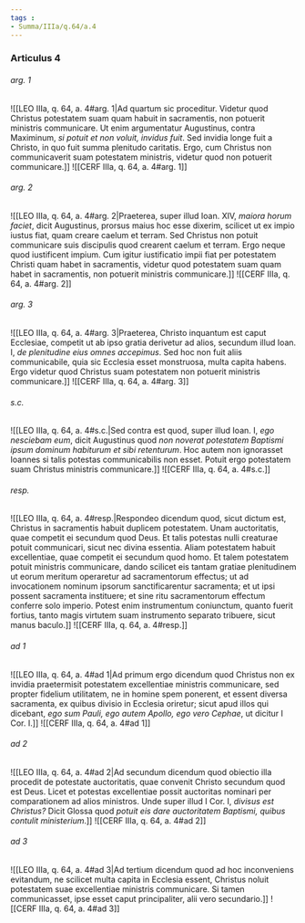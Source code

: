 ```yaml
---
tags : 
- Summa/IIIa/q.64/a.4
---
```


### Articulus 4

###### arg. 1
![[LEO IIIa, q. 64, a. 4#arg. 1|Ad quartum sic proceditur. Videtur quod Christus potestatem suam quam habuit in sacramentis, non potuerit ministris communicare. Ut enim argumentatur Augustinus, contra Maximinum, *si potuit et non voluit, invidus fuit*. Sed invidia longe fuit a Christo, in quo fuit summa plenitudo caritatis. Ergo, cum Christus non communicaverit suam potestatem ministris, videtur quod non potuerit communicare.]]
![[CERF IIIa, q. 64, a. 4#arg. 1]]

###### arg. 2
![[LEO IIIa, q. 64, a. 4#arg. 2|Praeterea, super illud Ioan. XIV, *maiora horum faciet*, dicit Augustinus, prorsus maius hoc esse dixerim, scilicet ut ex impio iustus fiat, quam creare caelum et terram. Sed Christus non potuit communicare suis discipulis quod crearent caelum et terram. Ergo neque quod iustificent impium. Cum igitur iustificatio impii fiat per potestatem Christi quam habet in sacramentis, videtur quod potestatem suam quam habet in sacramentis, non potuerit ministris communicare.]]
![[CERF IIIa, q. 64, a. 4#arg. 2]]

###### arg. 3
![[LEO IIIa, q. 64, a. 4#arg. 3|Praeterea, Christo inquantum est caput Ecclesiae, competit ut ab ipso gratia derivetur ad alios, secundum illud Ioan. I, *de plenitudine eius omnes accepimus*. Sed hoc non fuit aliis communicabile, quia sic Ecclesia esset monstruosa, multa capita habens. Ergo videtur quod Christus suam potestatem non potuerit ministris communicare.]]
![[CERF IIIa, q. 64, a. 4#arg. 3]]

###### s.c.
![[LEO IIIa, q. 64, a. 4#s.c.|Sed contra est quod, super illud Ioan. I, *ego nesciebam eum*, dicit Augustinus quod *non noverat potestatem Baptismi ipsum dominum habiturum et sibi retenturum*. Hoc autem non ignorasset Ioannes si talis potestas communicabilis non esset. Potuit ergo potestatem suam Christus ministris communicare.]]
![[CERF IIIa, q. 64, a. 4#s.c.]]

###### resp.
![[LEO IIIa, q. 64, a. 4#resp.|Respondeo dicendum quod, sicut dictum est, Christus in sacramentis habuit duplicem potestatem. Unam auctoritatis, quae competit ei secundum quod Deus. Et talis potestas nulli creaturae potuit communicari, sicut nec divina essentia. Aliam potestatem habuit excellentiae, quae competit ei secundum quod homo. Et talem potestatem potuit ministris communicare, dando scilicet eis tantam gratiae plenitudinem ut eorum meritum operaretur ad sacramentorum effectus; ut ad invocationem nominum ipsorum sanctificarentur sacramenta; et ut ipsi possent sacramenta instituere; et sine ritu sacramentorum effectum conferre solo imperio. Potest enim instrumentum coniunctum, quanto fuerit fortius, tanto magis virtutem suam instrumento separato tribuere, sicut manus baculo.]]
![[CERF IIIa, q. 64, a. 4#resp.]]

###### ad 1
![[LEO IIIa, q. 64, a. 4#ad 1|Ad primum ergo dicendum quod Christus non ex invidia praetermisit potestatem excellentiae ministris communicare, sed propter fidelium utilitatem, ne in homine spem ponerent, et essent diversa sacramenta, ex quibus divisio in Ecclesia oriretur; sicut apud illos qui dicebant, *ego sum Pauli, ego autem Apollo, ego vero Cephae*, ut dicitur I Cor. I.]]
![[CERF IIIa, q. 64, a. 4#ad 1]]

###### ad 2
![[LEO IIIa, q. 64, a. 4#ad 2|Ad secundum dicendum quod obiectio illa procedit de potestate auctoritatis, quae convenit Christo secundum quod est Deus. Licet et potestas excellentiae possit auctoritas nominari per comparationem ad alios ministros. Unde super illud I Cor. I, *divisus est Christus?* Dicit Glossa quod *potuit eis dare auctoritatem Baptismi, quibus contulit ministerium*.]]
![[CERF IIIa, q. 64, a. 4#ad 2]]

###### ad 3
![[LEO IIIa, q. 64, a. 4#ad 3|Ad tertium dicendum quod ad hoc inconveniens evitandum, ne scilicet multa capita in Ecclesia essent, Christus noluit potestatem suae excellentiae ministris communicare. Si tamen communicasset, ipse esset caput principaliter, alii vero secundario.]]
![[CERF IIIa, q. 64, a. 4#ad 3]]

